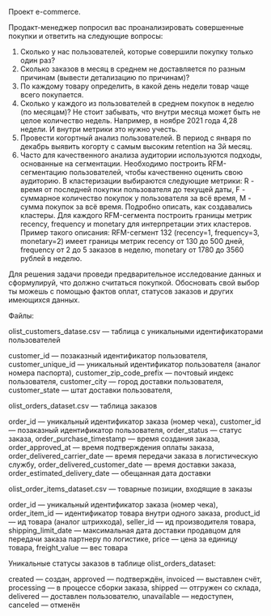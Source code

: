 Проект e-commerce.

Продакт-менеджер попросил вас проанализировать совершенные покупки и ответить на следующие вопросы:

1. Сколько у нас пользователей, которые совершили покупку только один раз?
2. Сколько заказов в месяц в среднем не доставляется по разным причинам (вывести детализацию по причинам)?
3. По каждому товару определить, в какой день недели товар чаще всего покупается.
4. Сколько у каждого из пользователей в среднем покупок в неделю (по месяцам)? Не стоит забывать, что внутри месяца может быть не целое количество недель. Например, в ноябре 2021 года 4,28 недели. И внутри метрики это нужно учесть.
5. Провести когортный анализ пользователей. В период с января по декабрь выявить когорту с самым высоким retention на 3й месяц.
6. Часто для качественного анализа аудитории используются подходы, основанные на сегментации. Необходимо построить RFM-сегментацию пользователей, чтобы качественно оценить свою аудиторию. В кластеризации выбираются следующие метрики: R - время от последней покупки пользователя до текущей даты, F - суммарное количество покупок у пользователя за всё время, M - сумма покупок за всё время. Подробно описать, как создавались кластеры. Для каждого RFM-сегмента построить границы метрик recency, frequency и monetary для интерпретации этих кластеров. Пример такого описания: RFM-сегмент 132 (recency=1, frequency=3, monetary=2) имеет границы метрик recency от 130 до 500 дней, frequency от 2 до 5 заказов в неделю, monetary от 1780 до 3560 рублей в неделю.

Для решения задачи проведи предварительное исследование данных и сформулируй, что должно считаться покупкой. Обосновать свой выбор ты можешь с помощью фактов оплат, статусов заказов и других имеющихся данных.

Файлы:

olist_customers_datase.csv — таблица с уникальными идентификаторами пользователей

customer_id — позаказный идентификатор пользователя, 
customer_unique_id —  уникальный идентификатор пользователя  (аналог номера паспорта), 
customer_zip_code_prefix —  почтовый индекс пользователя, 
customer_city —  город доставки пользователя, 
customer_state —  штат доставки пользователя, 

olist_orders_dataset.csv —  таблица заказов

order_id —  уникальный идентификатор заказа (номер чека), 
customer_id —  позаказный идентификатор пользователя, 
order_status —  статус заказа, 
order_purchase_timestamp —  время создания заказа, 
order_approved_at —  время подтверждения оплаты заказа, 
order_delivered_carrier_date —  время передачи заказа в логистическую службу, 
order_delivered_customer_date —  время доставки заказа, 
order_estimated_delivery_date —  обещанная дата доставки 

olist_order_items_dataset.csv —  товарные позиции, входящие в заказы

order_id —  уникальный идентификатор заказа (номер чека), 
order_item_id —  идентификатор товара внутри одного заказа, 
product_id —  ид товара (аналог штрихкода), 
seller_id — ид производителя товара, 
shipping_limit_date —  максимальная дата доставки продавцом для передачи заказа партнеру по логистике, 
price —  цена за единицу товара, 
freight_value —  вес товара

Уникальные статусы заказов в таблице olist_orders_dataset:

created —  создан, 
approved —  подтверждён, 
invoiced —  выставлен счёт, 
processing —  в процессе сборки заказа, 
shipped —  отгружен со склада, 
delivered —  доставлен пользователю, 
unavailable —  недоступен, 
canceled —  отменён
